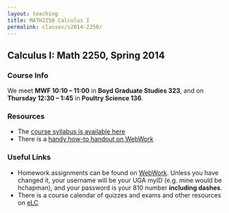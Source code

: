 ```yaml
---
layout: teaching
title: MATH2250 Calculus I
permalink: classes/s2014-2250/
---
```


## Calculus I: Math 2250, Spring 2014
### Course Info

We meet **MWF 10:10 &ndash; 11:00** in **Boyd
Graduate Studies 323**, and on **Thursday 12:30 &ndash; 1:45** in **Poultry Science
136**.

### Resources

+ The [course syllabus is available here](/chapman_2250_s14_syllabus.pdf)
+ There is a [handy how-to handout on WebWork](/wwhowto_sp2014.pdf)

### Useful Links

+ Homework assignments can be found on [WebWork](https://webwork2.math.uga.edu/webwork2/Math2250_Chapman_S14). Unless you have changed it, your username will be your UGA myID (e.g. mine would be hchapman), and your password is your 810 number **including dashes**.
+ There is a course calendar of quizzes and exams and other resources on [eLC](https://uga.view.usg.edu/)

